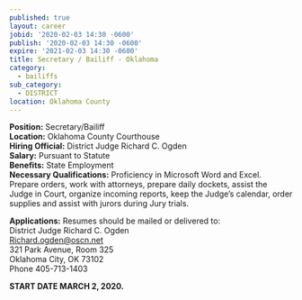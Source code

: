```yaml
---
published: true
layout: career
jobid: '2020-02-03 14:30 -0600'
publish: '2020-02-03 14:30 -0600'
expire: '2021-02-03 14:30 -0600'
title: Secretary / Bailiff - Oklahoma
category:
  - bailiffs
sub_category:
  - DISTRICT
location: Oklahoma County
---
```

**Position:** Secretary/Bailiff  
**Location:** Oklahoma County Courthouse  
**Hiring Official:** District Judge Richard C. Ogden  
**Salary:** Pursuant to Statute  
**Benefits:** State Employment  
**Necessary Qualifications:** Proficiency in Microsoft Word and Excel.  Prepare orders, work with attorneys, prepare daily dockets, assist the Judge in Court, organize incoming reports, keep the Judge’s calendar, order supplies and assist with jurors during Jury trials.
					
**Applications:** Resumes should be mailed or delivered to:  
District Judge Richard C. Ogden  
[Richard.ogden@oscn.net](mailto:Richard.ogden@oscn.net)  
321 Park Avenue, Room 325  
Oklahoma City, OK  73102  
Phone 405-713-1403  

**START DATE MARCH 2, 2020.**
